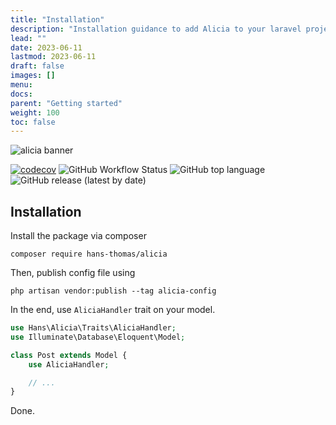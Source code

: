 ```yaml
---
title: "Installation"
description: "Installation guidance to add Alicia to your laravel project."
lead: ""
date: 2023-06-11
lastmod: 2023-06-11
draft: false
images: []
menu:
docs:
parent: "Getting started"
weight: 100
toc: false
---
```



<p><img alt="alicia banner" src="/images/alicia-banner.png"></p>

[![codecov](https://codecov.io/gh/hans-thomas/alicia/branch/master/graph/badge.svg?token=X1D6I0JLSZ)](https://codecov.io/gh/hans-thomas/alicia)
![GitHub Workflow Status](https://img.shields.io/github/actions/workflow/status/hans-thomas/alicia/php.yml)
![GitHub top language](https://img.shields.io/github/languages/top/hans-thomas/alicia)
![GitHub release (latest by date)](https://img.shields.io/github/v/release/hans-thomas/alicia)

## Installation

Install the package via composer

```shell
composer require hans-thomas/alicia
```

Then, publish config file using

```shell
php artisan vendor:publish --tag alicia-config
```

In the end, use `AliciaHandler` trait on your model.

```php
use Hans\Alicia\Traits\AliciaHandler;
use Illuminate\Database\Eloquent\Model;

class Post extends Model {
    use AliciaHandler;

    // ...
}
```

Done.
